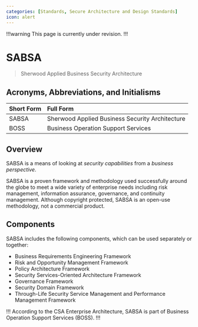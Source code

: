 ```yaml
---
categories: [Standards, Secure Architecture and Design Standards]
icon: alert
---
```


!!!warning
This page is currently under revision.
!!!

# SABSA

> Sherwood Applied Business Security Architecture

## Acronyms, Abbreviations, and Initialisms

Short Form | Full Form
:--- | :---
SABSA | Sherwood Applied Business Security Architecture
BOSS | Business Operation Support Services

## Overview

SABSA is a means of looking at *security capabilities* from a *business perspective*.

SABSA is a proven framework and methodology used successfully around the globe to meet a wide variety of enterprise needs including risk management, information assurance, governance, and continuity management. Although copyright protected, SABSA is an open-use methodology, not a commercial product.

## Components

SABSA includes the following components, which can be used separately or together:

- Business Requirements Engineering Framework
- Risk and Opportunity Management Framework
- Policy Architecture Framework
- Security Services-Oriented Architecture Framework
- Governance Framework
- Security Domain Framework
- Through-Life Security Service Management and Performance Management Framework

!!!
According to the CSA Enterprise Architecture, SABSA is part of Business Operation Support Services (BOSS).
!!!